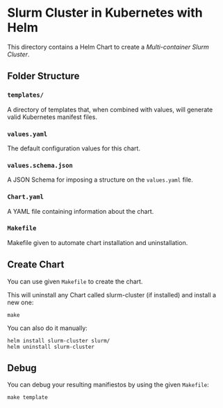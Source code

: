 # Slurm Cluster in Kubernetes with Helm
This directory contains a Helm Chart to create a *Multi-container Slurm Cluster*.

## Folder Structure
### `templates/`
A directory of templates that, when combined with values, will generate valid Kubernetes manifest files.

### `values.yaml`
The default configuration values for this chart.

### `values.schema.json`
A JSON Schema for imposing a structure on the `values.yaml` file.

### `Chart.yaml`
A YAML file containing information about the chart.

### `Makefile`
Makefile given to automate chart installation and uninstallation.

## Create Chart
You can use given `Makefile` to create the chart.

This will uninstall any Chart called slurm-cluster (if installed) and install a new one:
```
make
```

You can also do it manually:
```
helm install slurm-cluster slurm/
helm uninstall slurm-cluster
```

## Debug
You can debug your resulting manifiestos by using the given `Makefile`:
```
make template
```


